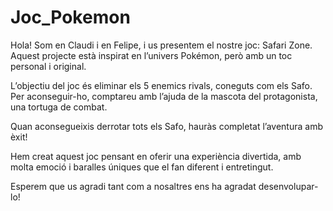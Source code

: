 # Joc_Pokemon
Hola! Som en Claudi i en Felipe, i us presentem el nostre joc: Safari Zone. Aquest projecte està inspirat en l’univers Pokémon, però amb un toc personal i original.

L’objectiu del joc és eliminar els 5 enemics rivals, coneguts com els Safo. Per aconseguir-ho, comptareu amb l’ajuda de la mascota del protagonista, una tortuga de combat.

Quan aconsegueixis derrotar tots els Safo, hauràs completat l’aventura amb èxit!

Hem creat aquest joc pensant en oferir una experiència divertida, amb molta emoció i baralles úniques que el fan diferent i entretingut.

Esperem que us agradi tant com a nosaltres ens ha agradat desenvolupar-lo!


